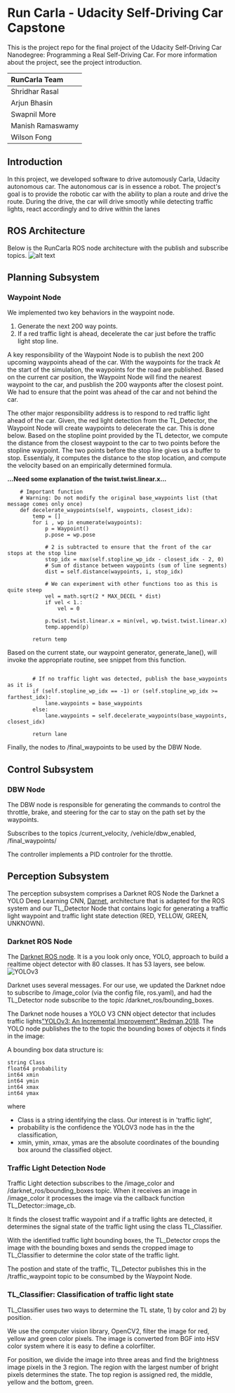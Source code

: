 # Run Carla - Udacity Self-Driving Car Capstone

This is the project repo for the final project of the Udacity Self-Driving Car Nanodegree: Programming a Real Self-Driving Car. For more information about the project, see the project introduction.



| RunCarla Team              
|:-----------------
| Shridhar Rasal   
| Arjun Bhasin      
| Swapnil More     
| Manish Ramaswamy 
| Wilson Fong       


## Introduction

In this project, we developed software to drive automously Carla, Udacity autonomous car. The autonomous car is in essence a robot. The project's goal is to provide the robotic car with the ability to plan a route and drive the route. During the drive, the car will drive smootly while detecting traffic lights, react accordingly and to drive within the lanes 


## ROS Architecture

Below is the RunCarla ROS node architecture with the publish and subscribe topics. 
![alt text](./imgs/RunCarlaDiag.png)


## Planning Subsystem

### Waypoint Node

We implemented two key behaviors in the waypoint node.
1. Generate the next 200 way points.
2. If a red traffic light is ahead, decelerate the car just before the traffic light stop line.

A key responsibility of the Waypoint Node is to publish the next 200 upcoming waypoints ahead of the car. With the waypoints for the track At the start of the simulation, the waypoints for the road are published. Based on the current car position, the Waypoint Node will find the nearest waypoint to the car, and pusblish the 200 wayponts after the closest point. We had to ensure that the point was ahead of the car and not behind the car. 

The other major responsibility address is to respond to red traffic light ahead of the car. Given, the red light detection from the TL_Detector, the Waypoint Node will create waypoints to delecerate the car. This is done below. Based on the stopline point provided by the TL detector, we compute the distance from the closest waypoint to the car to two points before the stopline waypoint. The two points before the stop line gives us a buffer to stop. Essentialy, it computes the distance to the stop location, and compute the velocity based on an empirically determined formula.

**...Need some explanation of the twist.twist.linear.x...**


```
    # Important function
    # Warning: Do not modify the original base_waypoints list (that message comes only once)
    def decelerate_waypoints(self, waypoints, closest_idx):
        temp = []
        for i , wp in enumerate(waypoints):
            p = Waypoint()
            p.pose = wp.pose

            # 2 is subtracted to ensure that the front of the car stops at the stop line
            stop_idx = max(self.stopline_wp_idx - closest_idx - 2, 0)
            # Sum of distance between waypoints (sum of line segments)
            dist = self.distance(waypoints, i, stop_idx)

            # We can experiment with other functions too as this is quite steep 
            vel = math.sqrt(2 * MAX_DECEL * dist)
            if vel < 1.:
                vel = 0

            p.twist.twist.linear.x = min(vel, wp.twist.twist.linear.x)
            temp.append(p)

        return temp
```

Based on the current state, our waypoint generator, generate_lane(), will invoke the appropriate routine, see snippet from this function. 

```

        # If no traffic light was detected, publish the base_waypoints as it is
        if (self.stopline_wp_idx == -1) or (self.stopline_wp_idx >= farthest_idx):
            lane.waypoints = base_waypoints
        else:
            lane.waypoints = self.decelerate_waypoints(base_waypoints, closest_idx)

        return lane
```

Finally, the nodes to /final_waypoints to be used by the DBW Node.


## Control Subsystem

### DBW Node

The DBW node is responsible for generating the commands to control the throttle, brake, and steering for the car to stay on the path set by the waypoints.


Subscribes to the topics /current_velocity, /vehicle/dbw_enabled, /final_waypoints/



The controller implements a PID controler for the throttle.




## Perception Subsystem

The perception subsystem comprises a Darknet ROS Node the Darknet a YOLO Deep Learning CNN, [Darnet](https://pjreddie.com/darknet/yolo/), architecture that is adapted for the ROS system and our TL_Detector Node that contains logic for generating a traffic light waypoint and traffic light state detection (RED, YELLOW, GREEN, UNKNOWN).

### Darknet ROS Node

The [Darknet ROS node](https://github.com/leggedrobotics/darknet_ros/). It is a you look only once, YOLO, approach to build a realtime object detector with 80 classes. It has 53 layers, see below.
![YOLOv3](./imgs/YOLOV3_CNN.PNG)

Darknet uses several messages. For our use, we updated the Darknet ndoe to subscribe to /image_color (via the config file, ros.yaml), and had the TL_Detector node subscribe to the topic /darknet_ros/bounding_boxes.

The Darknet node houses a YOLO V3 CNN object detector that includes traffic lights["YOLOv3: An Incremental Improvement",Redman,2018](https://arxiv.org/abs/1804.02767). The YOLO node publishes the to the topic the bounding boxes of objects it finds in the image:

A bounding box data structure is:
```
string Class
float64 probability
int64 xmin
int64 ymin
int64 xmax
int64 ymax
```
where 
* Class is a string identifying the class. Our interest is in 'traffic light',
* probability is the confidence the YOLOV3 node has in the the classification,
* xmin, ymin, xmax, ymas are the absolute coordinates of the bounding box around the classified object.


### Traffic Light Detection Node
Traffic Light detection subscribes to the /image_color and /darknet_ros/bounding_boxes topic. When it receives an image in /image_color it processes the image via the callback function TL_Detector::image_cb.

It finds the closest traffic waypoint and if a traffic lights are detected, it determines the signal state of the traffic light using the class TL_Classifier.


With the identified traffic light bounding boxes, the TL_Detector crops the image with the bounding boxes and sends the cropped image to TL_Classifier to determine the color state of the traffic light.

The postion and state of the traffic, TL_Detector  publishes this in the /traffic_waypoint topic to be consumbed by the Waypoint Node. 

### TL_Classifier: Classification of traffic light state

TL_Classifier uses two ways to determine the TL state, 1) by color and 2) by position.

We use the computer vision library, OpenCV2, filter the image for red, yellow and green color pixels. The image is converted from BGF into HSV color system where it is easy to define a colorfilter.


For position, we divide the image into three areas and find the brightness image pixels in the 3 region. The region with the largest number of bright pixels determines the state. The top region is assigned red, the middle, yellow and the bottom, green.

